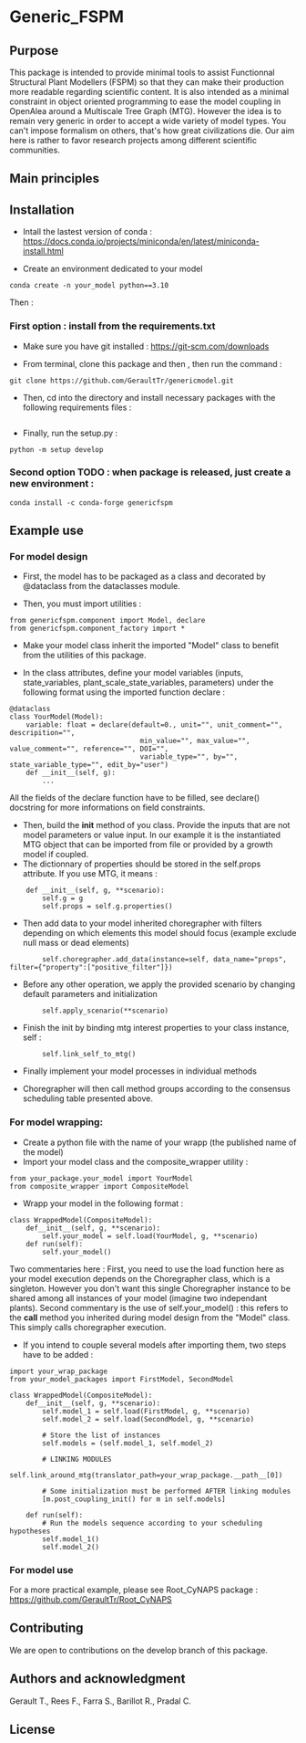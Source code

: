 # Generic_FSPM

## Purpose 

This package is intended to provide minimal tools to assist Functionnal Structural Plant Modellers (FSPM) so that they can make their production more readable regarding scientific content. It is also intended as a minimal constraint in object oriented programming to ease the model coupling in OpenAlea around a Multiscale Tree Graph (MTG). However the idea is to remain very generic in order to accept a wide variety of model types. You can't impose formalism on others, that's how great civilizations die. Our aim here is rather to favor research projects among different scientific communities.

## Main principles

## Installation

- Intall the lastest version of conda : https://docs.conda.io/projects/miniconda/en/latest/miniconda-install.html 

- Create an environment dedicated to your model
```
conda create -n your_model python==3.10

```
Then :
### First option : install from the requirements.txt
- Make sure you have git installed : https://git-scm.com/downloads

- From terminal, clone this package and then , then run the command :
```
git clone https://github.com/GeraultTr/genericmodel.git
```

- Then, cd into the directory and install necessary packages with the following requirements files : 
```
```

- Finally, run the setup.py :
```
python -m setup develop
```

### Second option TODO : when package is released, just create a new environment :
```
conda install -c conda-forge genericfspm
```

## Example use

### For model design

- First, the model has to be packaged as a class and decorated by @dataclass from the dataclasses module.

- Then, you must import utilities :  
```
from genericfspm.component import Model, declare
from genericfspm.component_factory import *
```

- Make your model class inherit the imported "Model" class to benefit from the utilities of this package.

- In the class attributes, define your model variables (inputs, state_variables, plant_scale_state_variables, parameters) under the following format using the imported function declare : 
```
@dataclass
class YourModel(Model):
    variable: float = declare(default=0., unit="", unit_comment="", descripition="",
                                min_value="", max_value="", value_comment="", reference="", DOI="",
                                variable_type="", by="", state_variable_type="", edit_by="user")
    def __init__(self, g):
        ...
```
All the fields of the declare function have to be filled, see declare() docstring for more informations on field constraints.

- Then, build the __init__ method of you class. Provide the inputs that are not model parameters or value input. In our example it is the instantiated MTG object that can be imported from file or provided by a growth model if coupled.
- The dictionnary of properties should be stored in the self.props attribute. If you use MTG, it means :
```
    def __init__(self, g, **scenario):
        self.g = g
        self.props = self.g.properties()
```
- Then add data to your model inherited choregrapher with filters depending on which elements this model should focus (example exclude null mass or dead elements)
```
        self.choregrapher.add_data(instance=self, data_name="props", filter={"property":["positive_filter"]})
```
- Before any other operation, we apply the provided scenario by changing default parameters and initialization
```
        self.apply_scenario(**scenario)
```
- Finish the init by binding mtg interest properties to your class instance, self : 
```
        self.link_self_to_mtg()
```


- Finally implement your model processes in individual methods

- Choregrapher will then call method groups according to the consensus scheduling table presented above.

### For model wrapping:

- Create a python file with the name of your wrapp (the published name of the model)
- Import your model class and the composite_wrapper utility :
```
from your_package.your_model import YourModel
from composite_wrapper import CompositeModel
```

- Wrapp your model in the following format :
```
class WrappedModel(CompositeModel):
    def__init__(self, g, **scenario):
        self.your_model = self.load(YourModel, g, **scenario)
    def run(self):
        self.your_model()
```

Two commentaries here : 
First, you need to use the load function here as your model execution depends on the Choregrapher class, which is a singleton. However you don't want this single Choregrapher instance to be shared among all instances of your model (imagine two independant plants).
Second commentary is the use of self.your_model() : this refers to the __call__ method you inherited during model design from the "Model" class. This simply calls choregrapher execution.

- If you intend to couple several models after importing them, two steps have to be added :
```
import your_wrap_package
from your_model_packages import FirstModel, SecondModel

class WrappedModel(CompositeModel):
    def__init__(self, g, **scenario):
        self.model_1 = self.load(FirstModel, g, **scenario)
        self.model_2 = self.load(SecondModel, g, **scenario)
        
        # Store the list of instances
        self.models = (self.model_1, self.model_2)

        # LINKING MODULES
        self.link_around_mtg(translator_path=your_wrap_package.__path__[0])

        # Some initialization must be performed AFTER linking modules
        [m.post_coupling_init() for m in self.models]

    def run(self):
        # Run the models sequence according to your scheduling hypotheses
        self.model_1()
        self.model_2()
```     



### For model use




For a more practical example, please see Root_CyNAPS package : https://github.com/GeraultTr/Root_CyNAPS

## Contributing

We are open to contributions on the develop branch of this package.

## Authors and acknowledgment

Gerault T., Rees F., Farra S., Barillot R., Pradal C.

## License

